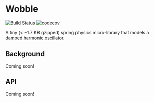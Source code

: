 # Wobble

[![Build Status](https://img.shields.io/circleci/project/github/skevy/wobble/develop.svg)](https://circleci.com/gh/skevy/wobble/)
[![codecov](https://codecov.io/gh/skevy/wobble/branch/develop/graph/badge.svg)](https://codecov.io/gh/skevy/wobble)

A tiny (< ~1.7 KB gzipped) spring physics micro-library that models a [damped harmonic oscillator](https://en.wikipedia.org/wiki/Harmonic_oscillator#Damped_harmonic_oscillator).

## Background

Coming soon!

## API

Coming soon!
